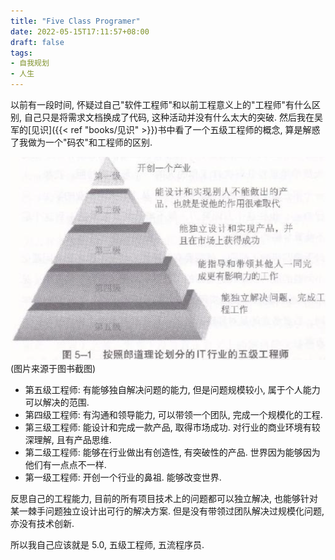 ```yaml
---
title: "Five Class Programer"
date: 2022-05-15T17:11:57+08:00
draft: false
tags:
- 自我规划
- 人生
---
```


以前有一段时间, 怀疑过自己"软件工程师"和以前工程意义上的"工程师"有什么区别, 自己只是将需求文档换成了代码, 这种活动并没有什么太大的突破. 然后我在吴军的[见识]({{< ref "books/见识" >}})书中看了一个五级工程师的概念, 算是解惑了我做为一个"码农"和工程师的区别. 

![五级工程师](__assets/five_class_engineer.png)
(图片来源于图书截图)


- 第五级工程师: 有能够独自解决问题的能力, 但是问题规模较小, 属于个人能力可以解决的范围. 
- 第四级工程师: 有沟通和领导能力, 可以带领一个团队, 完成一个规模化的工程.
- 第三级工程师: 能设计和完成一款产品, 取得市场成功. 对行业的商业环境有较深理解, 且有产品思维. 
- 第二级工程师: 能够在行业做出有创造性, 有突破性的产品. 世界因为能够因为他们有一点点不一样.
- 第一级工程师: 开创一个行业的鼻祖. 能够改变世界.



反思自己的工程能力, 目前的所有项目技术上的问题都可以独立解决, 也能够针对某一棘手问题独立设计出可行的解决方案. 但是没有带领过团队解决过规模化问题, 亦没有技术创新. 

所以我自己应该就是 5.0, 五级工程师, 五流程序员.

